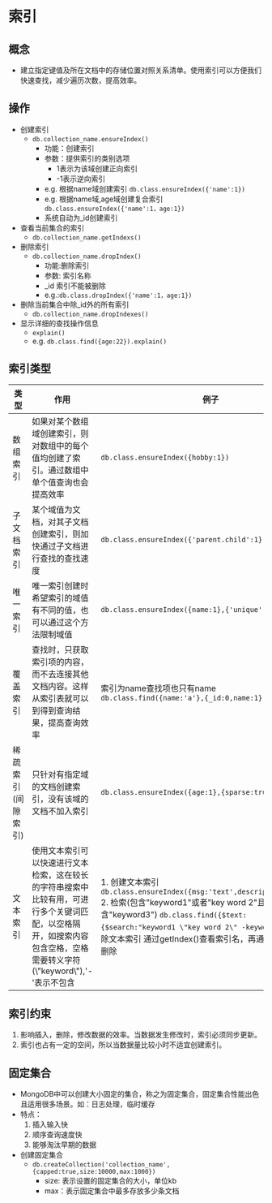 # 索引
## 概念
+ 建立指定键值及所在文档中的存储位置对照关系清单。使用索引可以方便我们快速查找，减少遍历次数，提高效率。

## 操作
+ 创建索引
    + `db.collection_name.ensureIndex()`
        + 功能：创建索引
        + 参数：提供索引的类别选项
            + 1表示为该域创建正向索引
            + -1表示逆向索引
        + e.g. 根据name域创建索引 `db.class.ensureIndex({'name':1})`
        + e.g. 根据name域,age域创建复合索引 `db.class.ensureIndex({'name':1，age:1})`
        + 系统自动为_id创建索引
+ 查看当前集合的索引
    + `db.collection_name.getIndexs()`
+ 删除索引
    + `db.collection_name.dropIndex()`
        + 功能:删除索引
        + 参数: 索引名称
        + _id 索引不能被删除
        + e.g.:`db.class.dropIndex({'name':1，age:1})`
+ 删除当前集合中除_id外的所有索引
    + `db.collection_name.dropIndexes()`
+ 显示详细的查找操作信息 
    + `explain()`
    + e.g. `db.class.find({age:22}).explain()`

## 索引类型
|类型|作用|例子|
|--|--|--|
|数组索引|如果对某个数组域创建索引，则对数组中的每个值均创建了索引。通过数组中单个值查询也会提高效率|`db.class.ensureIndex({hobby:1})`|
|子文档索引|某个域值为文档，对其子文档创建索引，则加快通过子文档进行查找的查找速度|`db.class.ensureIndex({'parent.child':1})`|
|唯一索引|唯一索引创建时希望索引的域值有不同的值，也可以通过这个方法限制域值|`db.class.ensureIndex({name:1},{'unique':1})`|
|覆盖索引|查找时，只获取索引项的内容，而不去连接其他文档内容。这样从索引表就可以到得到查询结果，提高查询效率|索引为name查找项也只有name `db.class.find({name:'a'},{_id:0,name:1})`|
|稀疏索引(间隙索引)|只针对有指定域的文档创建索引，没有该域的文档不加入索引|`db.class.ensureIndex({age:1},{sparse:true})`|
|文本索引|使用文本索引可以快速进行文本检索，这在较长的字符串搜索中比较有用，可进行多个关键词匹配，以空格隔开，如搜索内容包含空格，空格需要转义字符(\\"keyword\\"),'-'表示不包含|1. 创建文本索引`db.class.ensureIndex({msg:'text',description:'text'})`  2. 检索(包含"keyword1"或者"key word 2"且不包含"keyword3") `db.class.find({$text:{$search:"keyword1 \"key word 2\" -keyword3"}})` 3.删除文本索引 通过getIndex()查看索引名，再通过dropIndex()删除|

## 索引约束
1. 影响插入，删除，修改数据的效率。当数据发生修改时，索引必须同步更新。
2. 索引也占有一定的空间，所以当数据量比较小时不适宜创建索引。

## 固定集合
+ MongoDB中可以创建大小固定的集合，称之为固定集合，固定集合性能出色且适用很多场景。如：日志处理，临时缓存
+ 特点：
    1. 插入输入快
    2. 顺序查询速度快
    3. 能够淘汰早期的数据
+ 创建固定集合
    + `db.createCollection('collection_name',{capped:true,size:10000,max:1000})`
        + size: 表示设置的固定集合的大小，单位kb
        + max：表示固定集合中最多存放多少条文档


